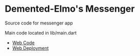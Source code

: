 # Demented-Elmo's Messenger

Source code for messenger app

Main code located in lib/main.dart

- [Web Code](https://github.com/Demented-Elmo/web)
- [Web Deployment](https://demented-elmo.github.io/web/#/)